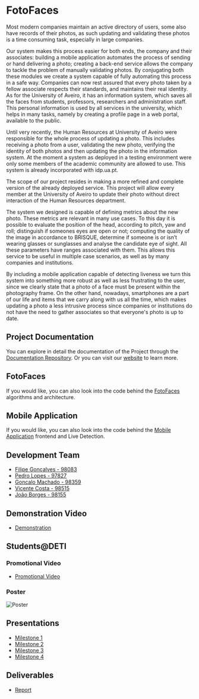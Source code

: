 # FotoFaces

Most modern companies maintain an active directory of users, some also have records of their photos, as such updating and validating these photos is a time consuming task, especially in large companies.

Our system makes this process easier for both ends, the company and their associates: building a mobile application automates the process of sending or hand delivering a photo; creating a back-end service allows the company to tackle the problem of manually validating photos. By conjugating both these modules we create a system capable of fully automating this process in a safe way. Companies can now rest assured that every photo taken by a fellow associate respects their standards, and maintains their real identity.
As for the University of Aveiro, it has an information system, which saves all the faces from students, professors, researchers and administration staff. This personal information is used by all services in the university, which helps in many tasks, namely by creating a profile page in a web portal, available to the public.

Until very recently, the Human Resources at University of Aveiro were responsible for the whole process of updating a photo. This includes receiving a photo from a user, validating the new photo, verifying the identity of both photos and then updating the photo in the information system. At the moment a system as deployed in a testing environment were only some members of the academic community are allowed to use. This system is already incorporated with idp.ua.pt.

The scope of our project resides in making a more refined and complete version of the already deployed service. This project will allow every member at the University of Aveiro to update their photo without direct interaction of the Human Resources department.

The system we designed is capable of defining metrics about the new photo. These metrics are relevant in many use cases. To this day it is possible to evaluate the position of the head, according to pitch, yaw and roll; distinguish if someones eyes are open or not; computing the quality of the image in accordance to BRISQUE, determine if someone is or isn’t wearing glasses or sunglasses and analyse the candidate eye of sight. All these parameters have ranges associated with them. This allows this service to be useful in multiple case scenarios, as well as by many companies and institutions.

By including a mobile application capable of detecting liveness we turn this system into something more robust as well as less frustrating to the user, since we clearly state that a photo of a face must be present within the photography frame. On the other hand, nowadays, smartphones are a part of our life and items that we carry along with us all the time, which makes updating a photo a less intrusive process since companies or institutions do not have the need to gather associates so that everyone's photo is up to date.

## Project Documentation
You can explore in detail the documentation of the Project through the [Documentation Repository](https://github.com/FotoFaces/Documentation). 
Or you can visit our [website](https://fotofaces.github.io/) to learn more. 

## FotoFaces
If you would like, you can also look into the code behind the [FotoFaces](https://github.com/FotoFaces/FotoFaces) algorithms and architecture.

## Mobile Application
If you would like, you can also look into the code behind the [Mobile Application](https://github.com/FotoFaces/MobileApp) frontend and Live Detection.

## Development Team
- [Filipe Gonçalves - 98083](https://github.com/FlipGoncalves)
- [Pedro Lopes - 97827](https://github.com/Pedro-Lopes-Frisson)
- [Goncalo Machado - 98359](https://github.com/goncalo-machado)
- [Vicente Costa - 98515](https://github.com/SrPhoenix)
- [João Borges - 98155](https://github.com/JoaoBorgesUA)

## Demonstration Video
- <a href="[https://www.youtube.com/watch?v=29TzdvIAcVc](https://www.youtube.com/watch?v=X0YuwWJKe6k)">Demonstration</a>

## Students@DETI
### Promotional Video
- <a href="https://www.youtube.com/watch?v=29TzdvIAcVc">Promotional Video</a>

### Poster
![Poster](https://github.com/FotoFaces/Documentation/Students@DETI/poster.png)

## Presentations
- [Milestone 1](https://github.com/FotoFaces/Documentation/Presentations/FotoFaces_M1-Presentation.pdf)
- [Milestone 2](https://github.com/FotoFaces/Documentation/Presentations/FotoFaces_M2-Presentation.pdf)
- [Milestone 3](https://github.com/FotoFaces/Documentation/Presentations/FotoFaces_M3-Presentation.pdf)
- [Milestone 4](https://github.com/FotoFaces/Documentation/Presentations/FotoFaces_M4-Presentation.pdf)

## Deliverables
- [Report](https://github.com/FotoFaces/Documentation/Deliverables/FotoFaces-Report.pdf)
